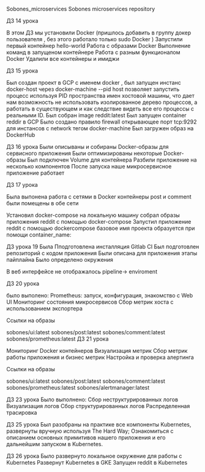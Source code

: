Sobones_microservices
Sobones microservices repository

ДЗ 14 урока

В этом ДЗ мы установили Docker (пришлось добавить в группу докер пользователя , без этого работало только sudo Docker ) Запустили первый контейнер hello-world Работа с образами Docker Выполнение команд в запущеном контейнере Работа с разным функционалом Docker Удалили все контейнеры и имиджи

ДЗ 15 урока

Был создан проект в GCP с именем docker , был запущен инстанс docker-host через docker-machine --pid host позволяет запустить процесс используя PID пространства имен хостовой машины, что дает нам возможность не использовать изолированное дерево процессов, а работать в существующем и как следствие видеть все его процессы с реальными ID. Был собран image reddit:latest Был запущен container reddir в GCP Было создано правило firewall открывающее порт tcp:9292 для инстансов с network тегом docker-machine Был загружен образ на DockerHub

ДЗ 16 урока Были описываны и собираны Docker-образы для сервисного приложения Были оптимизированы некоторые Docker-образы Был подключен Volume для контейнера Разбили приложение на несколько компонентов После запуска наше микросервисное приложение работает

ДЗ 17 урока

Была выпонена работа с сетями в Docker контейнеры post и comment были помещены в обе сети

Установил docker-compose на локальную машину собрал образы приложения reddit с помощью docker-compose Запустил приложение reddit с помощью dockercompose базовое имя проекта образуется при помощи container_name:

ДЗ урока 19 Была Пподготовлена инсталляция Gitlab CI Был подготовлен репозиторий с кодом приложения Были описана для приложения этапы пайплайна Было определено окружения

В веб интерфейсе не отображалось pipeline-> enviroment

ДЗ 20 урока

было выполено: Prometheus: запуск, конфигурация, знакомство с Web UI Мониторинг состояния микросервисов Сбор метрик хоста с использованием экспортера

Ссылки на образы

sobones/ui:latest
sobones/post:latest
sobones/comment:latest
sobones/prometheus:latest
ДЗ 21 урока

Мониторинг Docker контейнеров Визуализация метрик Сбор метрик работы приложения и бизнес метрик Настройка и проверка алертинга

Ссылки на образы

sobones/ui:latest
sobones/post:latest
sobones/comment:latest
sobones/prometheus:latest
sobones/alertmanager:latest


ДЗ 23 урока
Было выполнено:
Сбор неструктурированных логов
Визуализация логов
Сбор структурированных логов
Распределенная трасировка


ДЗ 25 урока
Был разобраны на практике все компоненты Kubernetes, развернуты
вручную используя The Hard Way;
Ознакомиться с описанием основных примитивов нашего
приложения и его дальнейшим запуском в Kubernetes.

ДЗ 26 урока
Было развернуто локальное окружение для работы с Kubernetes
Развернут Kubernetes в GKE
Запущен reddit в Kubernetes 

